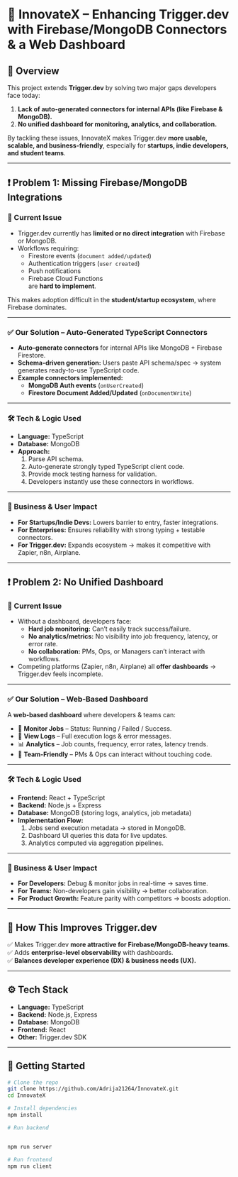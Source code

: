 # 🚀 InnovateX – Enhancing Trigger.dev with Firebase/MongoDB Connectors & a Web Dashboard  

## 📌 Overview  
This project extends **Trigger.dev** by solving two major gaps developers face today:  

1. **Lack of auto-generated connectors for internal APIs (like Firebase & MongoDB).**  
2. **No unified dashboard for monitoring, analytics, and collaboration.**  

By tackling these issues, InnovateX makes Trigger.dev **more usable, scalable, and business-friendly**, especially for **startups, indie developers, and student teams**.  

---

## ❗ Problem 1: Missing Firebase/MongoDB Integrations  

### 🔴 Current Issue  
- Trigger.dev currently has **limited or no direct integration** with Firebase or MongoDB.  
- Workflows requiring:  
  - Firestore events (`document added/updated`)  
  - Authentication triggers (`user created`)  
  - Push notifications  
  - Firebase Cloud Functions  
  are **hard to implement**.  

This makes adoption difficult in the **student/startup ecosystem**, where Firebase dominates.  

---

### ✅ Our Solution – Auto-Generated TypeScript Connectors  
- **Auto-generate connectors** for internal APIs like MongoDB + Firebase Firestore.  
- **Schema-driven generation:** Users paste API schema/spec → system generates ready-to-use TypeScript code.  
- **Example connectors implemented:**  
  - **MongoDB Auth events** (`onUserCreated`)  
  - **Firestore Document Added/Updated** (`onDocumentWrite`)  

---

### 🛠️ Tech & Logic Used  
- **Language:** TypeScript  
- **Database:** MongoDB  
- **Approach:**  
  1. Parse API schema.  
  2. Auto-generate strongly typed TypeScript client code.  
  3. Provide mock testing harness for validation.  
  4. Developers instantly use these connectors in workflows.  

---

### 🌟 Business & User Impact  
- **For Startups/Indie Devs:** Lowers barrier to entry, faster integrations.  
- **For Enterprises:** Ensures reliability with strong typing + testable connectors.  
- **For Trigger.dev:** Expands ecosystem → makes it competitive with Zapier, n8n, Airplane.  

---

## ❗ Problem 2: No Unified Dashboard  

### 🔴 Current Issue  
- Without a dashboard, developers face:  
  - **Hard job monitoring:** Can’t easily track success/failure.  
  - **No analytics/metrics:** No visibility into job frequency, latency, or error rate.  
  - **No collaboration:** PMs, Ops, or Managers can’t interact with workflows.  
- Competing platforms (Zapier, n8n, Airplane) all **offer dashboards** → Trigger.dev feels incomplete.  

---

### ✅ Our Solution – Web-Based Dashboard  
A **web-based dashboard** where developers & teams can:  

- 🔎 **Monitor Jobs** – Status: Running / Failed / Success.  
- 📜 **View Logs** – Full execution logs & error messages.  
- 📊 **Analytics** – Job counts, frequency, error rates, latency trends.  
- 👥 **Team-Friendly** – PMs & Ops can interact without touching code.  

---

### 🛠️ Tech & Logic Used  
- **Frontend:** React + TypeScript  
- **Backend:** Node.js + Express  
- **Database:** MongoDB (storing logs, analytics, job metadata)  
- **Implementation Flow:**  
  1. Jobs send execution metadata → stored in MongoDB.  
  2. Dashboard UI queries this data for live updates.  
  3. Analytics computed via aggregation pipelines.  

---

### 🌟 Business & User Impact  
- **For Developers:** Debug & monitor jobs in real-time → saves time.  
- **For Teams:** Non-developers gain visibility → better collaboration.  
- **For Product Growth:** Feature parity with competitors → boosts adoption.  

---

## 🧩 How This Improves Trigger.dev  
✅ Makes Trigger.dev **more attractive for Firebase/MongoDB-heavy teams**.  
✅ Adds **enterprise-level observability** with dashboards.  
✅ **Balances developer experience (DX) & business needs (UX).**  

---

## ⚙️ Tech Stack  
- **Language:** TypeScript  
- **Backend:** Node.js, Express  
- **Database:** MongoDB  
- **Frontend:** React  
- **Other:** Trigger.dev SDK  

---

## 🚀 Getting Started  

```bash
# Clone the repo
git clone https://github.com/Adrija21264/InnovateX.git
cd InnovateX

# Install dependencies
npm install

# Run backend


npm run server

# Run frontend
npm run client
